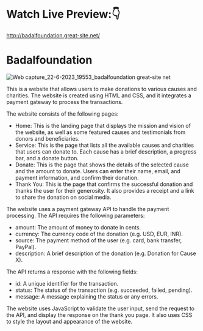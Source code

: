
# Watch Live Preview:👇
http://badalfoundation.great-site.net/

# Badalfoundation

![Web capture_22-6-2023_19553_badalfoundation great-site net](https://github.com/badalsharmaa/Badalfoundation/assets/71165326/91d4b939-971a-46c5-b2bc-e7691cbb051e)


This is a website that allows users to make donations to various causes and charities. The website is created using HTML and CSS, and it integrates a payment gateway to process the transactions.

The website consists of the following pages:

- Home: This is the landing page that displays the mission and vision of the website, as well as some featured causes and testimonials from donors and beneficiaries.
- Service: This is the page that lists all the available causes and charities that users can donate to. Each cause has a brief description, a progress bar, and a donate button.
- Donate: This is the page that shows the details of the selected cause and the amount to donate. Users can enter their name, email, and payment information, and confirm their donation.
- Thank You: This is the page that confirms the successful donation and thanks the user for their generosity. It also provides a receipt and a link to share the donation on social media.

The website uses a payment gateway API to handle the payment processing. The API requires the following parameters:

- amount: The amount of money to donate in cents.
- currency: The currency code of the donation (e.g. USD, EUR, INR).
- source: The payment method of the user (e.g. card, bank transfer, PayPal).
- description: A brief description of the donation (e.g. Donation for Cause X).

The API returns a response with the following fields:

- id: A unique identifier for the transaction.
- status: The status of the transaction (e.g. succeeded, failed, pending).
- message: A message explaining the status or any errors.

The website uses JavaScript to validate the user input, send the request to the API, and display the response on the thank you page. It also uses CSS to style the layout and appearance of the website.
